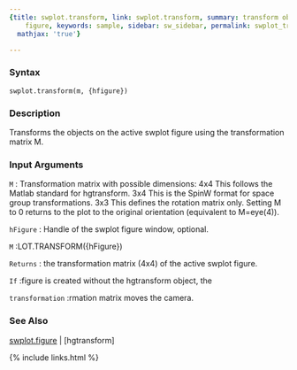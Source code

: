 ```yaml
---
{title: swplot.transform, link: swplot.transform, summary: transform objects on swplot
    figure, keywords: sample, sidebar: sw_sidebar, permalink: swplot_transform, folder: swplot,
  mathjax: 'true'}

---
```


### Syntax

`swplot.transform(m, {hfigure})`

### Description

Transforms the objects on the active swplot figure using the
transformation matrix M.
 

### Input Arguments

`M`
:   Transformation matrix with possible dimensions:
        4x4     This follows the Matlab standard for hgtransform.
        3x4     This is the SpinW format for space group 
                transformations. 
        3x3     This defines the rotation matrix only.
    Setting M to 0 returns to the plot to the original orientation
    (equivalent to M=eye(4)).

`hFigure`
:   Handle of the swplot figure window, optional.

`M`
:LOT.TRANSFORM({hFigure})

`Returns`
: the transformation matrix (4x4) of the active swplot figure.

`If`
:figure is created without the hgtransform object, the

`transformation`
:rmation matrix moves the camera.

### See Also

[swplot.figure](swplot_figure) \| [hgtransform]

{% include links.html %}

